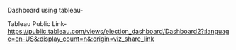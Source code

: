Dashboard using tableau-

Tableau Public Link- https://public.tableau.com/views/election_dashboard/Dashboard2?:language=en-US&:display_count=n&:origin=viz_share_link
